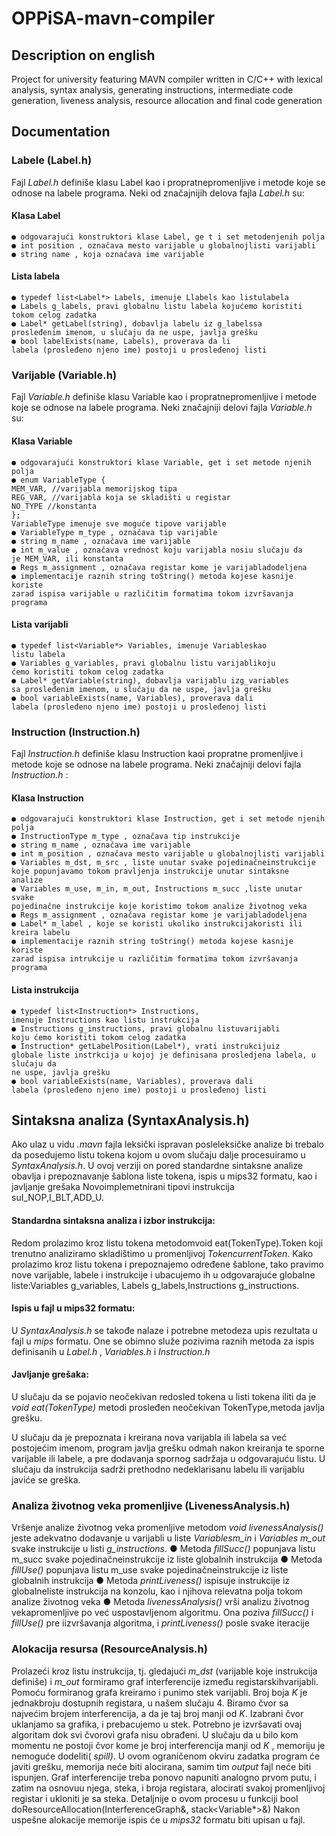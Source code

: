 # OPPiSA-mavn-compiler

## Description on english

Project for university featuring MAVN compiler written in C/C++ with lexical analysis, syntax analysis, generating instructions, intermediate code generation, liveness analysis, resource allocation and final code generation

## Documentation

### Labele (Label.h)

Fajl _Label.h_ definiše klasu Label kao i propratnepromenljive i metode koje se odnose na
labele programa. Neki od značajnijih delova fajla _Label.h_ su:

#### Klasa Label

```
● odgovarajući konstruktori klase Label, ge t i set metodenjenih polja
● int position , označava mesto varijable u globalnojlisti varijabli
● string name , koja označava ime varijable
```
#### Lista labela

```
● typedef list<Label*> Labels, imenuje Llabels kao listulabela
● Labels g_labels, pravi globalnu listu labela kojućemo koristiti
tokom celog zadatka
● Label* getLabel(string), dobavlja labelu iz g_labelssa
prosleđenim imenom, u slučaju da ne uspe, javlja grešku
● bool labelExists(name, Labels), proverava da li
labela (prosleđeno njeno ime) postoji u prosleđenoj listi
```

### Varijable (Variable.h)

Fajl _Variable.h_ definiše klasu Variable kao i propratnepromenljive i metode koje se
odnose na labele programa. Neki značajniji delovi fajla _Variable.h_ su:

#### Klasa Variable

```
● odgovarajući konstruktori klase Variable, get i set metode njenih polja
● enum VariableType {
MEM_VAR, //varijabla memorijskog tipa
REG_VAR, //varijabla koja se skladišti u registar
NO_TYPE //konstanta
};
VariableType imenuje sve moguće tipove varijable
● VariableType m_type , označava tip varijable
● string m_name , označava ime varijable
● int m_value , označava vrednost koju varijabla nosiu slučaju da
je MEM_VAR, ili konstanta
● Regs m_assignment , označava registar kome je varijabladodeljena
● implementacije raznih string toString() metoda kojese kasnije koriste
zarad ispisa varijable u različitim formatima tokom izvršavanja programa
```
#### Lista varijabli

```
● typedef list<Variable*> Variables, imenuje Variableskao
listu labela
● Variables g_variables, pravi globalnu listu varijablikoju
ćemo koristiti tokom celog zadatka
● Label* getVariable(string), dobavlja varijablu izg_variables
sa prosleđenim imenom, u slučaju da ne uspe, javlja grešku
● bool variableExists(name, Variables), proverava dali
labela (prosleđeno njeno ime) postoji u prosleđenoj listi
```

### Instruction (Instruction.h)

Fajl _Instruction.h_ definiše klasu Instruction kaoi propratne promenljive i metode koje
se odnose na labele programa. Neki značajniji delovi fajla _Instruction.h_ :

#### Klasa Instruction

```
● odgovarajući konstruktori klase Instruction, get i set metode njenih polja
● InstructionType m_type , označava tip instrukcije
● string m_name , označava ime varijable
● int m_position , označava mesto varijable u globalnojlisti varijabli
● Variables m_dst, m_src , liste unutar svake pojedinačneinstrukcije
koje popunjavamo tokom pravljenja instrukcije unutar sintaksne
analize
● Variables m_use, m_in, m_out, Instructions m_succ ,liste unutar svake
pojedinačne instrukcije koje koristimo tokom analize životnog veka
● Regs m_assignment , označava registar kome je varijabladodeljena
● Label* m_label , koje se koristi ukoliko instrukcijakoristi ili kreira labelu
● implementacije raznih string toString() metoda kojese kasnije koriste
zarad ispisa intrukcije u različitim formatima tokom izvršavanja programa
```

#### Lista instrukcija

```
● typedef list<Instruction*> Instructions,
imenuje Instructions kao listu instrukcija
● Instructions g_instructions, pravi globalnu listuvarijabli
koju ćemo koristiti tokom celog zadatka
● Instruction* getLabelPosition(Label*), vrati instrukcijuiz
globale liste instrkcija u kojoj je definisana prosledjena labela, u slučaju da
ne uspe, javlja grešku
● bool variableExists(name, Variables), proverava dali
labela (prosleđeno njeno ime) postoji u prosleđenoj listi
```
## Sintaksna analiza (SyntaxAnalysis.h)

Ako ulaz u vidu _.mavn_ fajla leksički ispravan posleleksičke analize bi trebalo da
posedujemo listu tokena kojom u ovom slučaju dalje procesuiramo u _SyntaxAnalysis.h_. U
ovoj verziji on pored standardne sintaksne analize obavlja i prepoznavanje šablona liste
tokena, ispis u mips32 formatu, kao i javljanje grešaka
Novoimplemetnirani tipovi instrukcija suI_NOP,I_BLT,ADD_U.


#### Standardna sintaksna analiza i izbor instrukcija:

Redom prolazimo kroz listu tokena metodomvoid eat(TokenType).Token koji
trenutno analiziramo skladištimo u promenljivoj _TokencurrentToken_. Kako prolazimo
kroz listu tokena i prepoznajemo određene šablone, tako pravimo nove varijable, labele i
instrukcije i ubacujemo ih u odgovarajuće globalne liste:Variables g_variables,
Labels g_labels,Instructions g_instructions.

#### Ispis u fajl u mips32 formatu:

U _SyntaxAnalysis.h_ se takođe nalaze i potrebne metodeza upis rezultata u fajl u _mips_
formatu. One se obimno služe pozivima raznih metoda za ispis definisanih u _Label.h_ ,
_Variables.h_ i _Instruction.h_

#### Javljanje grešaka:

U slučaju da se pojavio neočekivan redosled tokena u listi tokena iliti da je _void
eat(TokenType)_ metodi prosleđen neočekivan TokenType,metoda javlja grešku.

U slučaju da je prepoznata i kreirana nova varijabla ili labela sa već postojećim imenom,
program javlja grešku odmah nakon kreiranja te sporne varijable ili labele, a pre dodavanja
spornog sadržaja u odgovarajuću listu.
U slučaju da instrukcija sadrži prethodno nedeklarisanu labelu ili varijablu javiće se greška.


### Analiza životnog veka promenljive (LivenessAnalysis.h)

Vršenje analize životnog veka promenljive metodom _void livenessAnalysis()_ jeste
adekvatno dodavanje u varijabli u liste _Variablesm_in_ i _Variables m_out_ svake instrukcije u
listi _g_instructions_.
● Metoda _fillSucc()_ popunjava listu m_succ svake pojedinačneinstrukcije iz
liste globalnih instrukcija
● Metoda _fillUse()_ popunjava listu m_use svake pojedinačneinstrukcije iz
liste globalnih instrukcija
● Metoda _printLiveness()_ ispisuje instrukcije iz globalneliste instrukcija na
konzolu, kao i njihova relevatna polja tokom analize životnog veka
● Metoda _livenessAnalysis()_ vrši analizu životnog vekapromenljive po već
uspostavljenom algoritmu. Ona poziva _fillSucc()_ i _fillUse()_ pre iizvršavanja
algoritma, i _printLiveness()_ posle svake iteracije

### Alokacija resursa (ResourceAnalysis.h)

Prolazeći kroz listu instrukcija, tj. gledajući _m_dst_ (varijable koje instrukcija definiše) i
_m_out_ formiramo graf interferencije između registarskihvarijabli. Pomoću formiranog grafa
kreiramo i punimo stek varijabli. Broj boja _K_ je jednakbroju dostupnih registara, u našem
slučaju 4.
Biramo čvor sa najvećim brojem interferencija, a da je taj broj manji od _K_. Izabrani čvor
uklanjamo sa grafika, i prebacujemo u stek. Potrebno je izvršavati ovaj algoritam dok
svi
čvorovi grafa nisu obrađeni. U slučaju da u bilo kom momentu ne postoji čvor kome je broj
interferencija manji od _K_ , memoriju je nemoguće dodeliti( _spill)_. U ovom ograničenom
okviru zadatka program će javiti grešku, memorija neće biti alocirana, samim tim _output_ fajl
neće biti ispunjen.
Graf interferencije treba ponovo napuniti analogno prvom putu, i zatim na osnovuu njega,
steka, i broja registara, alocirati svakoj promenljivoj registar i ukloniti je sa steka. Detaljnije o
ovom procesu u funkciji
bool doResourceAllocation(InterferenceGraph&, stack<Variable*>&)
Nakon uspešne alokacije memorije ispis će u _mips32_ formatu biti upisan u fajl.




